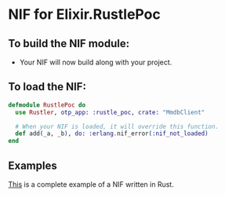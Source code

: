 # NIF for Elixir.RustlePoc

## To build the NIF module:

- Your NIF will now build along with your project.

## To load the NIF:

```elixir
defmodule RustlePoc do
  use Rustler, otp_app: :rustle_poc, crate: "MmdbClient"

  # When your NIF is loaded, it will override this function.
  def add(_a, _b), do: :erlang.nif_error(:nif_not_loaded)
end
```

## Examples

[This](https://github.com/rusterlium/NifIo) is a complete example of a NIF written in Rust.
